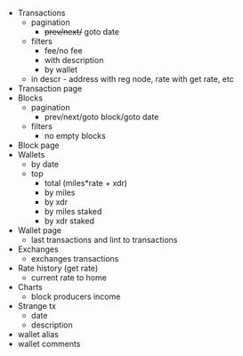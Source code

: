 * Transactions
  - pagination
    - ~~prev/next/~~ goto date
  - filters
    - fee/no fee
    - with description
    - by wallet
  - in descr - address with reg node, rate with get rate, etc
* Transaction page
* Blocks
  - pagination
    - prev/next/goto block/goto date
  - filters
    - no empty blocks
* Block page
* Wallets
  - by date
  - top
    - total (miles*rate + xdr)
    - by miles
    - by xdr
    - by miles staked
    - by xdr staked
* Wallet page
  - last transactions and lint to transactions
* Exchanges
  - exchanges transactions
* Rate history (get rate)
  - current rate to home
* Charts
  - block producers income
* Strange tx
  - date
  - description
* wallet alias
* wallet comments
